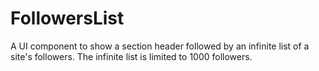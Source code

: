 # FollowersList

A UI component to show a section header followed by an infinite list of a site's followers. The infinite list is limited to 1000 followers.
